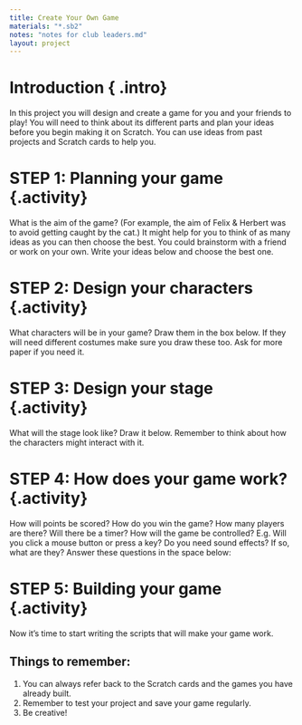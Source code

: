 ```yaml
---
title: Create Your Own Game
materials: "*.sb2"
notes: "notes for club leaders.md"
layout: project
---
```


# Introduction { .intro}

In this project you will design and create a game for you and your friends
to play! You will need to think about its different parts and plan your ideas before you begin making it on Scratch. You can use ideas from past projects and Scratch cards to help you.

# STEP 1: Planning your game {.activity}

What is the aim of the game? (For example, the aim of Felix & Herbert was to avoid getting caught by the cat.) It might help for you to think of as many ideas as you can then choose the best. You could brainstorm with a friend or work on your own. Write your ideas below and choose the best one.

# STEP 2: Design your characters {.activity}

What characters will be in your game? Draw them in the box below. If they will need different costumes make sure you draw these too. Ask for more paper if you need it.

# STEP 3: Design your stage {.activity}

What will the stage look like? Draw it below. Remember to think about how
the characters might interact with it.

# STEP 4: How does your game work? {.activity}

How will points be scored? How do you win the game? How many players are there? Will there be a timer?
How will the game be controlled? E.g. Will you click a mouse button or press a key? Do you need sound effects? If so, what are they?
Answer these questions in the space below:


# STEP 5: Building your game {.activity}

Now it’s time to start writing the scripts that will make your game work.

## Things to remember:

1. You can always refer back to the Scratch cards and the games you have already built.
2. Remember to test your project and save your game regularly. 
3. Be creative!
